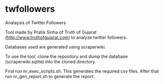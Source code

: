 twfollowers
===========

Analaysis of Twitter Followers 

Tool made by Pratik Sinha of Truth of Gujarat (http://www.truthofgujarat.com) to analyze twitter followers.

Databases used are generated using scraperwiki.

To use the tool, clone the repository and dump the database (scraperwiki.sqlite) into the cloned directory.

First run nr_exec_scripts.sh. This generates the required csv files.
After that run nr_gen_report.sh to generate the report.
